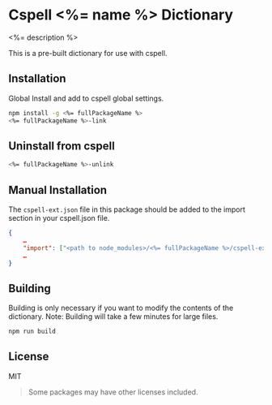 # Cspell <%= name %> Dictionary

<%= description %>

This is a pre-built dictionary for use with cspell.

## Installation

Global Install and add to cspell global settings.

```sh
npm install -g <%= fullPackageName %>
<%= fullPackageName %>-link
```

## Uninstall from cspell

```sh
<%= fullPackageName %>-unlink
```

## Manual Installation

The `cspell-ext.json` file in this package should be added to the import section in your cspell.json file.
```json
{
    …
    "import": ["<path to node_modules>/<%= fullPackageName %>/cspell-ext.json"],
    …
}
```

## Building

Building is only necessary if you want to modify the contents of the dictionary.  Note: Building will take a few minutes for large files.

```sh
npm run build
```

## License

MIT
> Some packages may have other licenses included.
